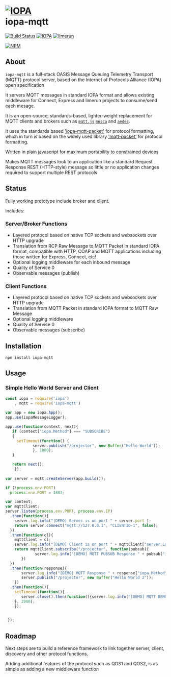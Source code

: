 # [![IOPA](http://iopa.io/iopa.png)](http://iopa.io)<br> iopa-mqtt

[![Build Status](https://api.shippable.com/projects/55f5d3431895ca447414fbf6/badge?branchName=master)](https://app.shippable.com/projects/55f5d3431895ca447414fbf6) 
[![IOPA](https://img.shields.io/badge/iopa-middleware-99cc33.svg?style=flat-square)](http://iopa.io)
[![limerun](https://img.shields.io/badge/limerun-certified-3399cc.svg?style=flat-square)](https://nodei.co/npm/limerun/)

[![NPM](https://nodei.co/npm/iopa-mqtt.png?downloads=true)](https://nodei.co/npm/iopa-mqtt/)

## About
`iopa-mqtt` is a full-stack OASIS Message Queuing Telemetry Transport (MQTT) protocol server, based on the Internet of Protocols Alliance (IOPA) open specification  

It servers MQTT messages in standard IOPA format and allows existing middleware for Connect, Express and limerun projects to consume/send each mesage.

It is an open-source, standards-based, lighter-weight replacement for MQTT clients and brokers such as [`mqtt.js`](https://github.com/mqttjs/MQTT.js) [`mosca`](https://github.com/mcollina/mosca) and [`aedes`](https://github.com/mcollina/aedes). 

It uses the standards based ['iopa-mqtt-packet'](https://github.com/iopa-io/iopa-mqtt-packet) for protocol formatting, which in turn is based on the widely used library ['mqtt-packet'](https://github.com/mqttjs/mqtt-packet) for protocol formatting.

Written in plain javascript for maximum portability to constrained devices

Makes MQTT messages look to an application like a standard Request Response REST (HTTP-style) message so little or no application changes required to support multiple REST protocols

## Status

Fully working prototype include broker and client.

Includes:

### Server/Broker Functions

  * Layered protocol based on native TCP sockets and websockets over HTTP upgrade
  * Translation from RCP Raw Message to MQTT Packet in standard IOPA format, compatible with HTTP, COAP and MQTT applications including those written for Express, Connect, etc!
  * Optional logging middleware for each inbound message
  * Quality of Service 0
  * Observable messages (publish)
  
### Client Functions
  * Layered protocol based on native TCP sockets and websockets over HTTP upgrade
  * Translation from MQTT Packet in standard IOPA format to MQTT Raw Message
  * Optional logging middleware 
  * Quality of Service 0
  * Observable messages (subscribe)
  
## Installation

    npm install iopa-mqtt

## Usage
    
### Simple Hello World Server and Client
``` js
const iopa = require('iopa')
    , mqtt = require('iopa-mqtt')      
 
var app = new iopa.App();
app.use(iopaMessageLogger);

app.use(function(context, next){
   if (context["iopa.Method"] === "SUBSCRIBE")
   {
     setTimeout(function() {
            server.publish("/projector", new Buffer("Hello World"));
            }, 1000);
   }

   return next();
    });
              
var server = mqtt.createServer(app.build());

if (!process.env.PORT)
  process.env.PORT = 1883;

var context;
var mqttClient;
server.listen(process.env.PORT, process.env.IP)
  .then(function(){
    server.log.info("[DEMO] Server is on port " + server.port );
    return server.connect("mqtt://127.0.0.1", "CLIENTID-1", false);
  })
  .then(function(cl){
    mqttClient = cl;
    server.log.info("[DEMO] Client is on port " + mqttClient["server.LocalPort"]);
    return mqttClient.subscribe("/projector", function(pubsub){
             server.log.info("[DEMO] MQTT PUBSUB Response " + pubsub["iopa.Method"] + " " + pubsub["iopa.Body"].toString());
       })
  })
  .then(function(response){
       server.log.info("[DEMO] MQTT Response " + response["iopa.Method"] + " " + response["iopa.Body"].toString());
       server.publish("/projector", new Buffer("Hello World 2"));
    })
  .then(function(){
    setTimeout(function(){
       server.close().then(function(){server.log.info("[DEMO] MQTT DEMO Closed");});
    }, 2000);
    });
    

 });

``` 
  
## Roadmap

Next steps are to build a reference framework to link together server, client, discovery and other protocol functions.

Adding additional features of the protocol such as QOS1 and QOS2, is as simple as adding a new middleware function 
  

 
